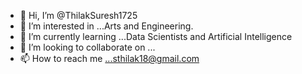 - 👋 Hi, I’m @ThilakSuresh1725
- 👀 I’m interested in ...Arts and Engineering.
- 🌱 I’m currently learning ...Data Scientists and Artificial Intelligence
- 💞️ I’m looking to collaborate on ...
- 📫 How to reach me ...sthilak18@gmail.com

<!---
ThilakSuresh1725/ThilakSuresh1725 is a ✨ special ✨ repository because its `README.md` (this file) appears on your GitHub profile.
You can click the Preview link to take a look at your changes.
--->
